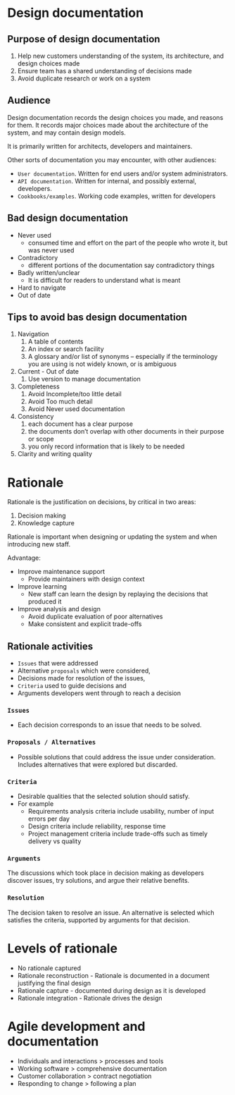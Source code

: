 # Design documentation

## Purpose of design documentation
1. Help new customers understanding of the system, its architecture, and design choices made
2. Ensure team has a shared understanding of decisions made
3. Avoid duplicate research or work on a system

## Audience
Design documentation records the design choices you made, and reasons for them. It records major choices made about the architecture of the system, and may contain design models.

It is primarily written for architects, developers and maintainers.

Other sorts of documentation you may encounter, with other audiences:
* `User documentation`. Written for end users and/or system administrators.
* `API documentation`. Written for internal, and possibly external, developers.
* `Cookbooks/examples`. Working code examples, written for developers

## Bad design documentation
* Never used
  * consumed time and effort on the part of the people who wrote it, but was never used
* Contradictory
  * different portions of the documentation say contradictory things
* Badly written/unclear
  * It is difficult for readers to understand what is meant
* Hard to navigate
* Out of date


## Tips to avoid bas design documentation
1. Navigation
   1. A table of contents
   2. An index or search facility
   3. A glossary and/or list of synonyms – especially if the terminology you are using is not widely known, or is ambiguous
2. Current - Out of date
   1. Use version to manage documentation
3. Completeness
   1. Avoid Incomplete/too little detail
   2. Avoid Too much detail
   3. Avoid Never used documentation
4. Consistency
   1. each document has a clear purpose
   2. the documents don’t overlap with other documents in their purpose or scope
   3. you only record information that is likely to be needed
5. Clarity and writing quality

# Rationale
Rationale is the justification on decisions, by critical in two areas:
1. Decision making
2. Knowledge capture

Rationale is important when designing or updating the system and when introducing new staff.

Advantage:
* Improve maintenance support
  * Provide maintainers with design context
* Improve learning
  * New staff can learn the design by replaying the decisions that produced it
* Improve analysis and design
  * Avoid duplicate evaluation of poor alternatives
  * Make consistent and explicit trade-offs

## Rationale activities
* `Issues` that were addressed
* Alternative `proposals` which were considered,
* Decisions made for resolution of the issues,
* `Criteria` used to guide decisions and
* Arguments developers went through to reach a decision

### `Issues`
* Each decision corresponds to an issue that needs to be solved.

### `Proposals / Alternatives`
* Possible solutions that could address the issue under consideration. Includes alternatives that were explored but discarded.

### `Criteria`
* Desirable qualities that the selected solution should satisfy.
* For example
  * Requirements analysis criteria include usability, number of input errors per day
  * Design criteria include reliability, response time
  * Project management criteria include trade-offs such as timely delivery vs quality

### `Arguments`
The discussions which took place in decision making as developers discover issues, try solutions, and argue their relative benefits.

### `Resolution`
The decision taken to resolve an issue. An alternative is selected which satisfies the criteria, supported by arguments for that decision.

# Levels of rationale
* No rationale captured
* Rationale reconstruction - Rationale is documented in a document justifying the final design
* Rationale capture - documented during design as it is developed
* Rationale integration - Rationale drives the design

# Agile development and documentation
* Individuals and interactions > processes and tools 
* Working software             > comprehensive documentation
* Customer collaboration       > contract negotiation
* Responding to change         > following a plan


